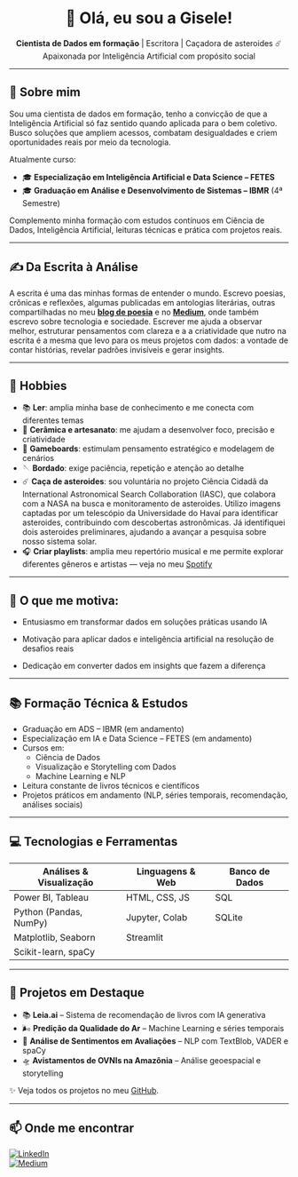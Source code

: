 <h1 align="center">👋 Olá, eu sou a Gisele!</h1>

<p align="center">
  <strong>Cientista de Dados em formação</strong> | Escritora | Caçadora de asteroides ☄️<br/>
  Apaixonada por Inteligência Artificial com propósito social
</p>

---

## 🧠 Sobre mim

Sou uma cientista de dados em formação, tenho a convicção de que a Inteligência Artificial só faz sentido quando aplicada para o bem coletivo. Busco soluções que ampliem acessos, combatam desigualdades e criem oportunidades reais por meio da tecnologia.

Atualmente curso:
- 🎓 **Especialização em Inteligência Artificial e Data Science – FETES**
- 🎓 **Graduação em Análise e Desenvolvimento de Sistemas – IBMR** (4ª Semestre)

Complemento minha formação com estudos contínuos em Ciência de Dados, Inteligência Artificial, leituras técnicas e prática com projetos reais.

---

## ✍️ Da Escrita à Análise

A escrita é uma das minhas formas de entender o mundo. Escrevo poesias, crônicas e reflexões, algumas publicadas em antologias literárias, outras compartilhadas no meu [**blog de poesia**](https://algunsecos.wordpress.com/) e no [**Medium**](https://medium.com/@giselemeliobr), onde também escrevo sobre tecnologia e sociedade. Escrever me ajuda a observar melhor, estruturar pensamentos com clareza e a a criatividade que nutro na escrita é a mesma que levo para os meus projetos com dados: a vontade de contar histórias, revelar padrões invisíveis e gerar insights.  


---

## 🎨 Hobbies

- 📚 **Ler**: amplia minha base de conhecimento e me conecta com diferentes temas
- 🎨 **Cerâmica e artesanato**: me ajudam a desenvolver foco, precisão e criatividade  
- 🎲 **Gameboards**: estimulam pensamento estratégico e modelagem de cenários  
- 🪡 **Bordado**: exige paciência, repetição e atenção ao detalhe
- ☄️ **Caça de asteroides**: sou voluntária no projeto Ciência Cidadã da International Astronomical Search Collaboration (IASC), que colabora com a NASA na busca e monitoramento de asteroides. Utilizo imagens captadas por um telescópio da Universidade do Havaí para identificar asteroides, contribuindo com descobertas astronômicas. Já identifiquei dois asteroides preliminares, ajudando a avançar a pesquisa sobre nosso sistema solar.
- 🎧 **Criar playlists**: amplia meu repertório musical e me permite explorar diferentes gêneros e artistas — veja no meu [Spotify](https://open.spotify.com/user/08omttnswuf2g10zs99a4hekg)

---

## 🌟 O que me motiva:

- Entusiasmo em transformar dados em soluções práticas usando IA

- Motivação para aplicar dados e inteligência artificial na resolução de desafios reais

- Dedicação em converter dados em insights que fazem a diferença

---

## 📚 Formação Técnica & Estudos

- Graduação em ADS – IBMR (em andamento)  
- Especialização em IA e Data Science – FETES (em andamento) 
- Cursos em:
  - Ciência de Dados
  - Visualização e Storytelling com Dados
  - Machine Learning e NLP
- Leitura constante de livros técnicos e científicos
- Projetos práticos em andamento (NLP, séries temporais, recomendação, análises sociais)

---

## 💻 Tecnologias e Ferramentas

| Análises & Visualização | Linguagens & Web | Banco de Dados |
|-------------------------|------------------|----------------|
| Power BI, Tableau       | HTML, CSS, JS     | SQL            |
| Python (Pandas, NumPy)  | Jupyter, Colab    | SQLite         |
| Matplotlib, Seaborn     | Streamlit         |                |
| Scikit-learn, spaCy     |                   |                |

---

## 🚀 Projetos em Destaque

- 📚 **Leia.ai** – Sistema de recomendação de livros com IA generativa  
- 🌬️ **Predição da Qualidade do Ar** – Machine Learning e séries temporais  
- 💬 **Análise de Sentimentos em Avaliações** – NLP com TextBlob, VADER e spaCy  
- 🛸 **Avistamentos de OVNIs na Amazônia** – Análise geoespacial e storytelling  

✨ Veja todos os projetos no meu [GitHub](https://github.com/giseleoliver9).

---

## 📫 Onde me encontrar

[![LinkedIn](https://img.shields.io/badge/-LinkedIn-0A66C2?style=flat&logo=linkedin)](www.linkedin.com/in/gisele-o-5b65a810a)  
[![Medium](https://img.shields.io/badge/-Medium-black?style=flat&logo=medium)](https://medium.com/@giselemeliobr)  

